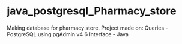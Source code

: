 # java_postgresql_Pharmacy_store
Making database for pharmacy store.
Project made on:
Queries - PostgreSQL using pgAdmin v4 6
Interface - Java
